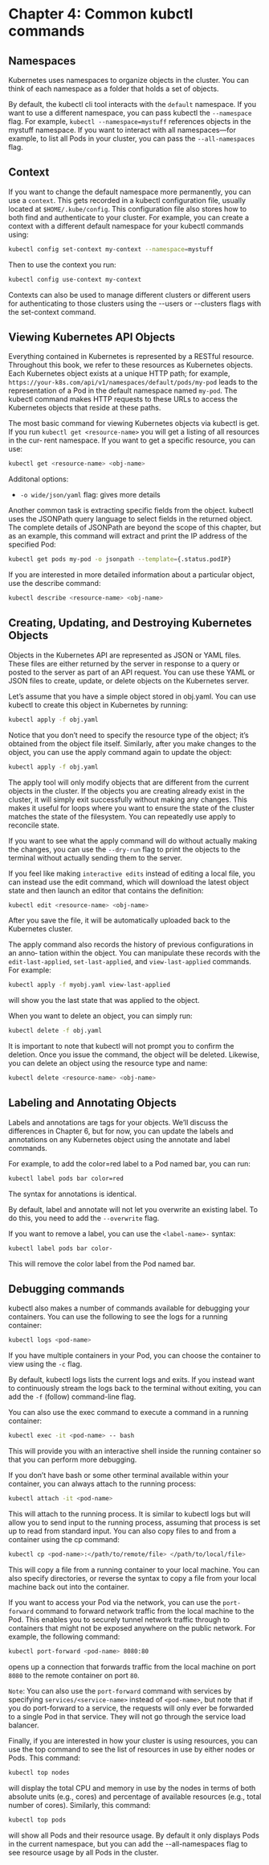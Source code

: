 # Chapter 4: Common kubctl commands

## Namespaces

Kubernetes uses namespaces to organize objects in the cluster. You can think of each namespace as a folder that holds a set of objects.

By default, the kubectl cli tool interacts with the `default` namespace. If you want to use a different namespace, you can pass kubectl the `--namespace` flag. For example, `kubectl --namespace=mystuff` references objects in the mystuff namespace. If you want to interact with all namespaces—for example, to list all Pods in your cluster, you can pass the `--all-namespaces` flag.

## Context

If you want to change the default namespace more permanently, you can use a `context`. This gets recorded in a kubectl configuration file, usually located at `$HOME/.kube/config`. This configuration file also stores how to both find and authenticate to your cluster. For example, you can create a context with a different default namespace for your kubectl commands using:

```sh
kubectl config set-context my-context --namespace=mystuff
```

Then to use the context you run:

```sh
kubectl config use-context my-context
```

Contexts can also be used to manage different clusters or different users for authenticating to those clusters using the --users or --clusters flags with the set-context command.

## Viewing Kubernetes API Objects

Everything contained in Kubernetes is represented by a RESTful resource. Throughout this book, we refer to these resources as Kubernetes objects. Each Kubernetes object exists at a unique HTTP path; for example, `https://your-k8s.com/api/v1/namespaces/default/pods/my-pod` leads to the representation of a Pod in the default namespace named `my-pod`. The kubectl command makes HTTP requests to these URLs to access the Kubernetes objects that reside at these paths.

The most basic command for viewing Kubernetes objects via kubectl is get. If you run `kubectl get <resource-name>` you will get a listing of all resources in the cur‐ rent namespace. If you want to get a specific resource, you can use:

```sh
kubectl get <resource-name> <obj-name>
```

Additonal options:
- `-o wide/json/yaml` flag: gives more details

Another common task is extracting specific fields from the object. kubectl uses the JSONPath query language to select fields in the returned object. The complete details of JSONPath are beyond the scope of this chapter, but as an example, this command will extract and print the IP address of the specified Pod:

```sh
kubectl get pods my-pod -o jsonpath --template={.status.podIP}
```

If you are interested in more detailed information about a particular object, use the describe command:

```sh
kubectl describe <resource-name> <obj-name>
```

## Creating, Updating, and Destroying Kubernetes Objects

Objects in the Kubernetes API are represented as JSON or YAML files. These files are either returned by the server in response to a query or posted to the server as part of an API request. You can use these YAML or JSON files to create, update, or delete objects on the Kubernetes server.

Let’s assume that you have a simple object stored in obj.yaml. You can use kubectl to create this object in Kubernetes by running:

```sh
kubectl apply -f obj.yaml
```

Notice that you don’t need to specify the resource type of the object; it’s obtained from the object file itself.
Similarly, after you make changes to the object, you can use the apply command again to update the object:

```sh
kubectl apply -f obj.yaml
```

The apply tool will only modify objects that are different from the current objects in the cluster. If the objects you are creating already exist in the cluster, it will simply exit successfully without making any changes. This makes it useful for loops where you want to ensure the state of the cluster matches the state of the filesystem. You can repeatedly use apply to reconcile state.

If you want to see what the apply command will do without actually making the changes, you can use the `--dry-run` flag to print the objects to the terminal without actually sending them to the server.

If you feel like making `interactive edits` instead of editing a local file, you can instead use the edit command, which will download the latest object state and then launch an editor that contains the definition:

```sh
kubectl edit <resource-name> <obj-name>
```

After you save the file, it will be automatically uploaded back to the Kubernetes cluster.

The apply command also records the history of previous configurations in an anno‐ tation within the object. You can manipulate these records with the `edit-last-applied`, `set-last-applied`, and `view-last-applied` commands. For example:

```sh
kubectl apply -f myobj.yaml view-last-applied
```

will show you the last state that was applied to the object.

When you want to delete an object, you can simply run:

```sh
kubectl delete -f obj.yaml
```

It is important to note that kubectl will not prompt you to confirm the deletion. Once you issue the command, the object will be deleted.
Likewise, you can delete an object using the resource type and name:

```sh
kubectl delete <resource-name> <obj-name>
```

## Labeling and Annotating Objects

Labels and annotations are tags for your objects. We’ll discuss the differences in Chapter 6, but for now, you can update the labels and annotations on any Kubernetes object using the annotate and label commands.

For example, to add the color=red label to a Pod named bar, you can run:

```sh
kubectl label pods bar color=red 
```

The syntax for annotations is identical.

By default, label and annotate will not let you overwrite an existing label. To do this, you need to add the `--overwrite` flag.

If you want to remove a label, you can use the `<label-name>-` syntax:

```sh
kubectl label pods bar color-
```

This will remove the color label from the Pod named bar.

## Debugging commands

kubectl also makes a number of commands available for debugging your containers. You can use the following to see the logs for a running container:

```sh
kubectl logs <pod-name>
```

If you have multiple containers in your Pod, you can choose the container to view using the `-c` flag.

By default, kubectl logs lists the current logs and exits. If you instead want to continuously stream the logs back to the terminal without exiting, you can add the `-f` (follow) command-line flag.

You can also use the exec command to execute a command in a running container: 

```sh
kubectl exec -it <pod-name> -- bash
```

This will provide you with an interactive shell inside the running container so that you can perform more debugging.

If you don’t have bash or some other terminal available within your container, you can always attach to the running process:

```sh
kubectl attach -it <pod-name>
```

This will attach to the running process. It is similar to kubectl logs but will allow you to send input to the running process, assuming that process is set up to read from standard input.
You can also copy files to and from a container using the cp command:

```sh
kubectl cp <pod-name>:</path/to/remote/file> </path/to/local/file>
```

This will copy a file from a running container to your local machine. You can also specify directories, or reverse the syntax to copy a file from your local machine back out into the container.

If you want to access your Pod via the network, you can use the `port-forward` command to forward network traffic from the local machine to the Pod. This enables you to securely tunnel network traffic through to containers that might not be exposed anywhere on the public network. For example, the following command:

```sh
kubectl port-forward <pod-name> 8080:80
```

opens up a connection that forwards traffic from the local machine on port `8080` to the remote container on port `80`.

`Note`: You can also use the `port-forward` command with services by specifying `services/<service-name>` instead of `<pod-name>`, but note that if you do port-forward to a service, the requests will only ever be forwarded to a single Pod in that service. They will not go through the service load balancer.

Finally, if you are interested in how your cluster is using resources, you can use the top command to see the list of resources in use by either nodes or Pods. This command:

```sh
kubectl top nodes
```

will display the total CPU and memory in use by the nodes in terms of both absolute units (e.g., cores) and percentage of available resources (e.g., total number of cores). Similarly, this command:

```sh
kubectl top pods
```

will show all Pods and their resource usage. By default it only displays Pods in the current namespace, but you can add the --all-namespaces flag to see resource usage by all Pods in the cluster.
